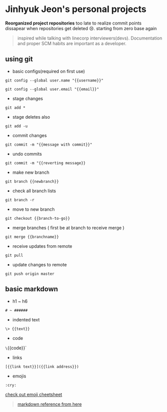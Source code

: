 # Jinhyuk Jeon's personal projects

**Reorganized project repositories** too late to realize commit points dissapear when repositories get deleted :cry:. starting from zero base again

> inspired while talking with linecorp interviewers(devs). Documentation and proper SCM habits are important as a developer.

## using git

* basic configs(required on first use)

`git config --global user.name "{{username}}"`
    
 `git config --global user.email "{{email}}"`

* stage changes

`git add *`

* stage deletes also

`git add -u`

* commit changes

`git commit -m "{{message with commit}}"`

* undo commits

`git commit -m "{{reverting message}}`

* make new branch

`git branch {{newbranch}}`

* check all branch lists

`git branch -r`

* move to new branch

`git checkout {{branch-to-go}}`

* merge branches ( first be at branch to receive merge )

`git merge {{branchname}}`

* receive updates from remote

`git pull`

* update changes to remote

`git push origin master`

## basic markdown

* h1 ~ h6

`# ~ ######`
    
* indented text

`\> {{text}}`
    
* code

`\`{{code}}\`
    
* links

`[{{link text}}]({{link address}})`
    
* emojis

`:cry:`
    
[check out emoji cheetsheet](https://gist.github.com/roachhd/1f029bd4b50b8a524f3c)


> [markdown reference from here](https://gist.github.com/ihoneymon/652be052a0727ad59601)

